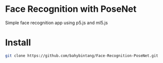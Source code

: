 # Face Recognition with PoseNet
Simple face recognition app using p5.js and ml5.js

# Install
```bash
git clone https://github.com/bahybintang/Face-Recognition-PoseNet.git
```

